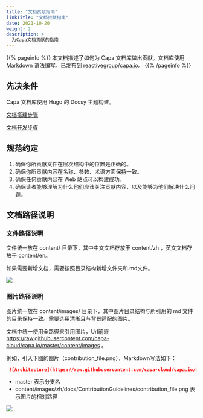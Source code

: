 ```yaml
---
title: "文档贡献指南"
linkTitle: "文档贡献指南"
date: 2021-10-20
weight: 2
description: >
  为Capa文档贡献的指南
---
```


{{% pageinfo %}}
本文档描述了如何为 Capa 文档库做出贡献。文档库使用 Markdown 语法编写。已发布到 [reactivegroup/capa.io](https://github.com/reactivegroup/capa.io)。
{{% /pageinfo %}}


## 先决条件
Capa 文档库使用 Hugo 的 Docsy 主题构建。

[文档搭建步骤](https://github.com/reactivegroup/capa.io/issues/3)

[文档开发步骤](https://github.com/reactivegroup/capa.io/issues/4)

## 规范约定
1. 确保你所贡献文件在层次结构中的位置是正确的。
2. 确保你所贡献内容在名称、参数、术语方面保持一致。
3. 确保任何贡献内容在 Web 站点可以构建成功。
4. 确保读者能够理解为什么他们应该关注贡献内容，以及能够为他们解决什么问题。

## 文档路径说明
### 文件路径说明
文件统一放在 content/ 目录下，其中中文文档存放于 content/zh ，英文文档存放于 content/en。

如果需要新增文档，需要按照目录结构新增文件夹和.md文件。

![](https://raw.githubusercontent.com/capa-cloud/capa.io/master/content/images/zh/docs/ContributionGuidelines/contribution_file.png)

### 图片路径说明
图片统一放在 content/images/ 目录下，其中图片目录结构与所引用的 md 文件的目录保持一致。需要选用清晰且与背景适配的图片。

文档中统一使用全路径来引用图片，Url前缀 https://raw.githubusercontent.com/capa-cloud/capa.io/master/content/images 。

例如，引入下图的图片（contribution_file.png），Markdown写法如下：

```markdown
 ![Architecture](https://raw.githubusercontent.com/capa-cloud/capa.io/master/content/images/zh/docs/ContributionGuidelines/contribution_file.png)
```
* master 表示分支名
* content/images/zh/docs/ContributionGuidelines/contribution_file.png 表示图片的相对路径

![](https://raw.githubusercontent.com/capa-cloud/capa.io/master/content/images/zh/docs/ContributionGuidelines/contribution_image.png)
